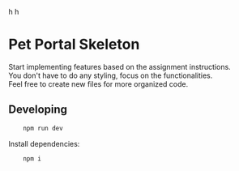 h
h
# Pet Portal Skeleton

Start implementing features based on the assignment instructions.\
You don't have to do any styling, focus on the functionalities.\
Feel free to create new files for more organized code.

## Developing
```bash
	npm run dev
```
Install dependencies:
```bash
	npm i
```
